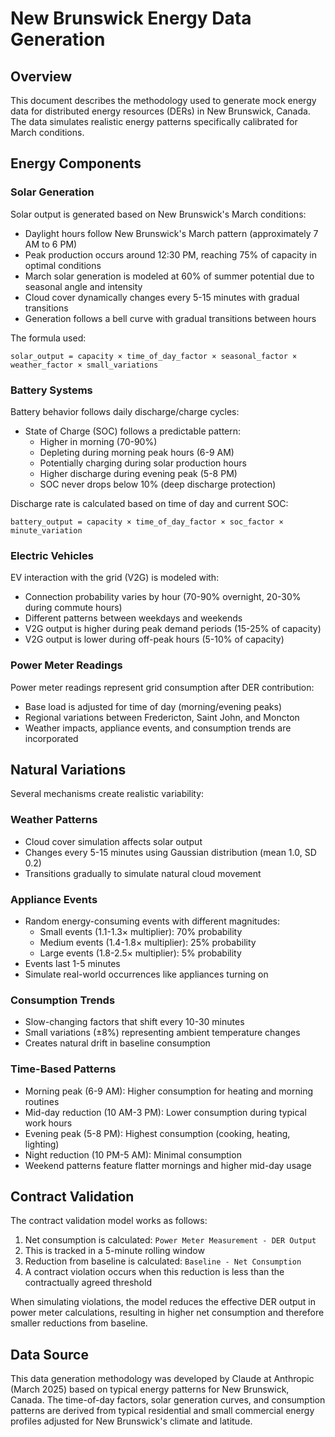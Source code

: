 # New Brunswick Energy Data Generation

## Overview

This document describes the methodology used to generate mock energy data for distributed energy resources (DERs) in New Brunswick, Canada. The data simulates realistic energy patterns specifically calibrated for March conditions.

## Energy Components

### Solar Generation

Solar output is generated based on New Brunswick's March conditions:

- Daylight hours follow New Brunswick's March pattern (approximately 7 AM to 6 PM)
- Peak production occurs around 12:30 PM, reaching 75% of capacity in optimal conditions
- March solar generation is modeled at 60% of summer potential due to seasonal angle and intensity
- Cloud cover dynamically changes every 5-15 minutes with gradual transitions
- Generation follows a bell curve with gradual transitions between hours

The formula used:
```
solar_output = capacity × time_of_day_factor × seasonal_factor × weather_factor × small_variations
```

### Battery Systems

Battery behavior follows daily discharge/charge cycles:

- State of Charge (SOC) follows a predictable pattern:
  - Higher in morning (70-90%)
  - Depleting during morning peak hours (6-9 AM)
  - Potentially charging during solar production hours
  - Higher discharge during evening peak (5-8 PM)
  - SOC never drops below 10% (deep discharge protection)

Discharge rate is calculated based on time of day and current SOC:
```
battery_output = capacity × time_of_day_factor × soc_factor × minute_variation
```

### Electric Vehicles

EV interaction with the grid (V2G) is modeled with:

- Connection probability varies by hour (70-90% overnight, 20-30% during commute hours)
- Different patterns between weekdays and weekends
- V2G output is higher during peak demand periods (15-25% of capacity)
- V2G output is lower during off-peak hours (5-10% of capacity)

### Power Meter Readings

Power meter readings represent grid consumption after DER contribution:

- Base load is adjusted for time of day (morning/evening peaks)
- Regional variations between Fredericton, Saint John, and Moncton
- Weather impacts, appliance events, and consumption trends are incorporated

## Natural Variations

Several mechanisms create realistic variability:

### Weather Patterns
- Cloud cover simulation affects solar output
- Changes every 5-15 minutes using Gaussian distribution (mean 1.0, SD 0.2)
- Transitions gradually to simulate natural cloud movement

### Appliance Events
- Random energy-consuming events with different magnitudes:
  - Small events (1.1-1.3× multiplier): 70% probability
  - Medium events (1.4-1.8× multiplier): 25% probability
  - Large events (1.8-2.5× multiplier): 5% probability
- Events last 1-5 minutes
- Simulate real-world occurrences like appliances turning on

### Consumption Trends
- Slow-changing factors that shift every 10-30 minutes
- Small variations (±8%) representing ambient temperature changes
- Creates natural drift in baseline consumption

### Time-Based Patterns
- Morning peak (6-9 AM): Higher consumption for heating and morning routines
- Mid-day reduction (10 AM-3 PM): Lower consumption during typical work hours
- Evening peak (5-8 PM): Highest consumption (cooking, heating, lighting)
- Night reduction (10 PM-5 AM): Minimal consumption
- Weekend patterns feature flatter mornings and higher mid-day usage

## Contract Validation

The contract validation model works as follows:

1. Net consumption is calculated: `Power Meter Measurement - DER Output`
2. This is tracked in a 5-minute rolling window
3. Reduction from baseline is calculated: `Baseline - Net Consumption`
4. A contract violation occurs when this reduction is less than the contractually agreed threshold

When simulating violations, the model reduces the effective DER output in power meter calculations, resulting in higher net consumption and therefore smaller reductions from baseline.

## Data Source

This data generation methodology was developed by Claude at Anthropic (March 2025) based on typical energy patterns for New Brunswick, Canada. The time-of-day factors, solar generation curves, and consumption patterns are derived from typical residential and small commercial energy profiles adjusted for New Brunswick's climate and latitude.